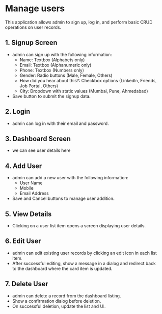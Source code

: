 
# Manage users

This application allows admin to sign up, log in, and perform basic CRUD operations on user records.

## 1. Signup Screen

- admin can sign up with the following information:
  - Name: Textbox (Alphabets only)
  - Email: Textbox (Alphanumeric only)
  - Phone: Textbox (Numbers only)
  - Gender: Radio buttons (Male, Female, Others)
  - How did you hear about this?: Checkbox options (LinkedIn, Friends, Job Portal, Others)
  - City: Dropdown with static values (Mumbai, Pune, Ahmedabad)
- Save button to submit the signup data.

## 2. Login

- admin can log in with their email and password.

## 3. Dashboard Screen

- we can see user details here

## 4. Add User

- admin can add a new user with the following information:
  - User Name
  - Mobile
  - Email Address
- Save and Cancel buttons to manage user addition.

## 5. View Details

- Clicking on a user list item opens a screen displaying user details.

## 6. Edit User

- admin can edit existing user records by clicking an edit icon in each list item.
- After successful editing, show a message in a dialog and redirect back to the dashboard where the card item is updated.

## 7. Delete User

- admin can delete a record from the dashboard listing.
- Show a confirmation dialog before deletion.
- On successful deletion, update the list and UI.
